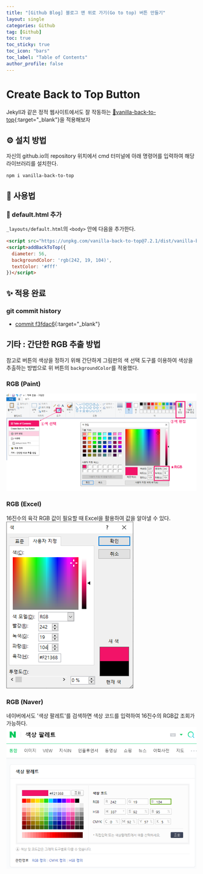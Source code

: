 ```yaml
---
title: "[Github Blog] 블로그 맨 위로 가기(Go to top) 버튼 만들기"
layout: single
categories: Github
tag: [Github]
toc: true
toc_sticky: true
toc_icon: "bars"
toc_label: "Table of Contents"
author_profile: false
---
```


# Create Back to Top Button
Jekyll과 같은 정적 웹사이트에서도 잘 작동하는 [🔗vanilla-back-to-top](https://github.com/vfeskov/vanilla-back-to-top){:target="_blank"}을 적용해보자

## ⚙️ 설치 방법
자신의 github.io의 repository 위치에서 cmd 터미널에 아래 명령어를 입력하여 해당 라이브러리를 설치한다.

```
npm i vanilla-back-to-top
```

## 📑 사용법
### 📃 default.html 추가
`_layouts/default.html`의 `<body>` 안에 다음을 추가한다.

```html
<script src="https://unpkg.com/vanilla-back-to-top@7.2.1/dist/vanilla-back-to-top.min.js"></script>
<script>addBackToTop({
  diameter: 56,
  backgroundColor: 'rgb(242, 19, 104)',
  textColor: '#fff'
})</script>
```

## ✨ 적용 완료

### git commit history
- [commit f3fdac6](https://github.com/seoyh1104/seoyh1104.github.io/commit/f3fdac6){:target="_blank"}

## 기타 : 간단한 RGB 추출 방법
참고로 버튼의 색상을 정하기 위해 간단하게 그림판의 색 선택 도구를 이용하여 색상을 추출하는 방법으로 위 버튼의 `backgroundColor`를 적용했다.

### RGB (Paint)
![images](/images/2022-11-04-create-back-to-top-button/rgb.png)

### RGB (Excel)
16진수의 육각 RGB 값이 필요할 때 Excel을 활용하여 값을 알아낼 수 있다.
![images](/images/2022-11-04-create-back-to-top-button/rgb-excel.png)

### RGB (Naver)
네이버에서도 '색상 팔레트'를 검색하면 색상 코드를 입력하여 16진수의 RGB값 조회가 가능하다.
![images](/images/2022-11-04-create-back-to-top-button/rgb-naver.png)